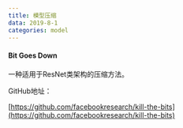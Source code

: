 ```yaml
---
title: 模型压缩
data: 2019-8-1
categories: model
---
```


#### Bit Goes Down

一种适用于ResNet类架构的压缩方法。

GitHub地址：

[https://github.com/facebookresearch/kill-the-bits](https://github.com/facebookresearch/kill-the-bits)




